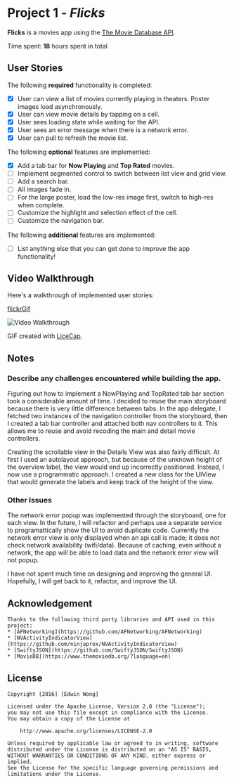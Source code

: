 # Project 1 - *Flicks*

**Flicks** is a movies app using the [The Movie Database API](http://docs.themoviedb.apiary.io/#).

Time spent: **18** hours spent in total

## User Stories

The following **required** functionality is completed:

- [x] User can view a list of movies currently playing in theaters. Poster images load asynchronously.
- [x] User can view movie details by tapping on a cell.
- [x] User sees loading state while waiting for the API.
- [x] User sees an error message when there is a network error.
- [x] User can pull to refresh the movie list.

The following **optional** features are implemented:

- [x] Add a tab bar for **Now Playing** and **Top Rated** movies.
- [ ] Implement segmented control to switch between list view and grid view.
- [ ] Add a search bar.
- [ ] All images fade in.
- [ ] For the large poster, load the low-res image first, switch to high-res when complete.
- [ ] Customize the highlight and selection effect of the cell.
- [ ] Customize the navigation bar.

The following **additional** features are implemented:

- [ ] List anything else that you can get done to improve the app functionality!

## Video Walkthrough

Here's a walkthrough of implemented user stories:

[flickrGif](http://i.imgur.com/bZa3ejZ.gifv)

![Video Walkthrough](flickr.gif)

GIF created with [LiceCap](http://www.cockos.com/licecap/).

## Notes

### Describe any challenges encountered while building the app.

Figuring out how to implement a NowPlaying and TopRated tab bar section took a considerable amount of time. I decided to reuse the main storyboard because there is very little difference between tabs.  In the app delegate, I fetched two instances of the navigation controller from the storyboard, then I created a tab bar controller and attached both nav controllers to it. This allows me to reuse and avoid recoding the main and detail movie controllers.

Creating the scrollable view in the Details View was also fairly difficult.  At first I used an autolayout approach, but because of the unknown height of the overview label, the view would end up incorrectly positioned. Instead, I now use a programmatic approach. I created a new class for the UIView that would generate the labels and keep track of the height of the view.


### Other Issues
The network error popup was implemented through the storyboard, one for each view.  In the future, I will refactor and perhaps use a separate service to programattically show the UI to avoid duplicate code.  Currently the network error view is only displayed when an api call is made; it does not check network availability (wifi/data).  Because of caching, even without a network, the app will be able to load data and the network error view will not popup.

I have not spent much time on designing and improving the general UI.  Hopefully, I will get back to it, refactor, and improve the UI.



## Acknowledgement

    Thanks to the following third party libraries and API used in this project:
    * [AFNetworking](https://github.com/AFNetworking/AFNetworking)
    * [NVActivityIndicatorView](https://github.com/ninjaprox/NVActivityIndicatorView)
    * [SwiftyJSON](https://github.com/SwiftyJSON/SwiftyJSON)
    * [MovieDB](https://www.themoviedb.org/?language=en)

## License

    Copyright [2016] [Edwin Wong]

    Licensed under the Apache License, Version 2.0 (the "License");
    you may not use this file except in compliance with the License.
    You may obtain a copy of the License at

        http://www.apache.org/licenses/LICENSE-2.0

    Unless required by applicable law or agreed to in writing, software
    distributed under the License is distributed on an "AS IS" BASIS,
    WITHOUT WARRANTIES OR CONDITIONS OF ANY KIND, either express or implied.
    See the License for the specific language governing permissions and
    limitations under the License.
